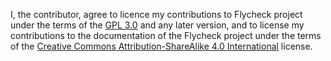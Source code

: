I, the contributor, agree to licence my contributions to Flycheck project under
the terms of the [GPL 3.0][1] and any later version, and to license my
contributions to the documentation of the Flycheck project under the terms of
the [Creative Commons Attribution-ShareAlike 4.0 International][2] license.

[1]: http://www.flycheck.org/en/latest/licenses.html#flycheck-gpl
[2]: http://www.flycheck.org/en/latest/licenses.html#flycheck-cc-by-sa
